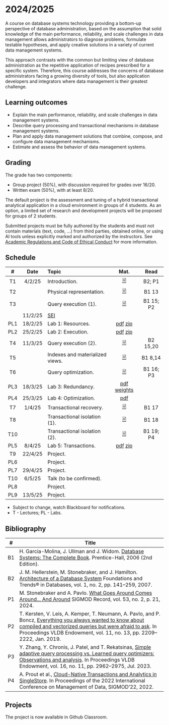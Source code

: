 
# 2024/2025

A course on database systems technology providing a bottom-up perspective of database administration, based on the assumption that solid knowledge of the main performance, reliability, and scale challenges in data management allows administrators to diagnose problems, formulate testable hypotheses, and apply creative solutions in a variety of current data management systems.

This approach contrasts with the common but limiting view of database administration as the repetitive application of recipes prescribed for a specific system. Therefore, this course addresses the concerns of database administrators facing a growing diversity of tools, but also application developers and integrators where data management is their greatest challenge.

## Learning outcomes

- Explain the main performance, reliability, and scale challenges in data management systems.
- Describe query processing and transactional mechanisms in database management systems.
- Plan and apply data management solutions that combine, compose, and configure data management mechanisms.
- Estimate and assess the behavior of data management systems.

## Grading

The grade has two components:

- Group project (50%), with discussion required for grades over 16/20.
- Written exam (50%), with at least 8/20.

The default project is the assessment and tuning of a hybrid transactional analytical application in a cloud environment in groups of 4 students. As an option, a limited set of research and development projects will be proposed for groups of 2 students.

Submitted projects must be fully authored by the students and must not contain materials (text, code, ...) from third parties, obtained online, or using AI tools unless explicitly marked and authorized by the instructors. See [Academic Regulations and Code of Ethical Conduct](https://alunos.uminho.pt/pt/estudantes/paginas/infouteisregulamentos.aspx) for more information.

## Schedule

| # | Date       | Topic | Mat.       | Read |
|:-:|:----------:|:------|:------:|:-------:|
| T1 | 4/2/25 | Introduction. | [&#128462;](materials/00-intro.pdf) | B2; P1
| T2 |  | Physical representation. | [&#128462;](materials/01-relational.pdf) | B1 13 |
| T3 | | Query execution (1). | [&#128462;](materials/02-relational.pdf) | B1 15; P2 |
|   | 11/2/25 | [SEI](https://seium.org/) | |
| PL1 | 18/2/25  | Lab 1: Resources. | [pdf](materials/lab1.pdf) [zip](materials/skelbench.zip) |
| PL2 | 25/2/25  | Lab 2: Execution. | [pdf](materials/lab2.pdf) [zip](materials/lab2.zip) |
| T4 | 11/3/25 | Query execution (2). | [&#128462;](materials/03-relational.pdf) | B2 15,20 |
| T5 | | Indexes and materialized views. | [&#128462;](materials/04-relational.pdf) | B1 8,14|
| T6 | | Query optimization. | [&#128462;](materials/05-relational.pdf) | B1 16; P3 |
| PL3 | 18/3/25  | Lab 3: Redundancy. | [pdf](materials/lab3.pdf) [weights](https://storage.googleapis.com/abd25/lab3.zip) |
| PL4 | 25/3/25  | Lab 4: Optimization. | [pdf](materials/lab4.pdf) |
| T7 | 1/4/25 | Transactional recovery. | [&#128462;](materials/06-acid.pdf) | B1 17 |
| T8 |  | Transactional isolation (1). | [&#128462;](materials/07-acid.pdf) | B1 18 |
| T10 | | Transactional isolation (2). | [&#128462;](materials/08-acid.pdf) | B1 19; P4 |
| PL5 | 8/4/25  | Lab 5: Transactions. | [pdf](materials/lab5.pdf) [zip](materials/skelbench-v2.zip) |
| T9 | 22/4/25  | Project. | |
| PL6 |   | Project. | |
| PL7 | 29/4/25  | Project. | |
| T10 | 6/5/25  | Talk (to be confirmed). | |
| PL8 |   | Project. | |
| PL9 | 13/5/25  | Project. | |


- Subject to change, watch Blackboard for notifications.
- T - Lectures; PL - Labs.

## Bibliography

| # |  Title | 
|:-:|------------|
| B1 | H. Garcia-Molina, J. Ullman and J. Widom. [Database Systems: The Complete Book](http://infolab.stanford.edu/~ullman/dscb.html). Prentice-Hall, 2006 (2nd Edition).
| B2 | J. M. Hellerstein, M. Stonebraker, and J. Hamilton. [Architecture of a Database System](https://dsf.berkeley.edu/papers/fntdb07-architecture.pdf) Foundations and Trends® in Databases, vol. 1, no. 2, pp. 141–259, 2007.
| P1 | M. Stonebraker and A. Pavlo. [What Goes Around Comes Around... And Around](https://db.cs.cmu.edu/papers/2024/whatgoesaround-sigmodrec2024.pdf) SIGMOD Record, vol. 53, no. 2, p. 21, 2024. | 
| P2 | T. Kersten, V. Leis, A. Kemper, T. Neumann, A. Pavlo, and P. Boncz, [Everything you always wanted to know about compiled and vectorized queries but were afraid to ask](https://doi.org/10.14778/3275366.3284966). In Proceedings VLDB Endowment, vol. 11, no. 13, pp. 2209–2222, Jan. 2019. |
| P3 | Y. Zhang, Y. Chronis, J. Patel, and T. Rekatsinas, [Simple adaptive query processing vs. Learned query optimizers: Observations and analysis](https://doi.org/10.14778/3611479.3611501). In Proceedings VLDB Endowment, vol. 16, no. 11, pp. 2962–2975, Jul. 2023. |
| P4 | A. Prout et al., [Cloud-Native Transactions and Analytics in SingleStore](https://doi.org/10.1145/3514221.3526055). In Proceedings of the 2022 International Conference on Management of Data, SIGMOD’22, 2022. |

## Projects

The project is now available in Github Classroom.